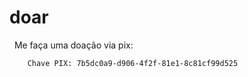 # doar
&nbsp;
Me faça uma doação via pix:
```
    Chave PIX: 7b5dc0a9-d906-4f2f-81e1-8c81cf99d525
```

